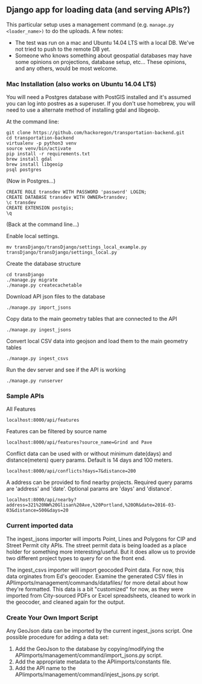 ## Django app for loading data (and serving APIs?)

This particular setup uses a management command (e.g. `manage.py <loader_name>)` to do the uploads.  A few notes:

* The test was run on a mac and Ubuntu 14.04 LTS with a local DB.  We've not tried to push to the remote DB yet.
* Someone who knows something about geospatial databases may have some opinions on projections, database setup, etc...  These opinions, and any others, would be most welcome.


### Mac Installation (also works on Ubuntu 14.04 LTS)

You will need a Postgres database with PostGIS installed and it's assumed you can log into postres as a superuser.  If you don't use homebrew, you will need to use a alternate method of installing gdal and libgeoip.

At the command line:
```
git clone https://github.com/hackoregon/transportation-backend.git
cd transportation-backend
virtualenv -p python3 venv
source venv/bin/activate
pip install -r requirements.txt
brew install gdal
brew install libgeoip
psql postgres
```
    
(Now in Postgres...)
```
CREATE ROLE transdev WITH PASSWORD 'password' LOGIN;
CREATE DATABASE transdev WITH OWNER=transdev;
\c transdev
CREATE EXTENSION postgis;
\q
```

(Back at the command line...)

Enable local settings. 

```
mv transDjango/transDjango/settings_local_example.py transDjango/transDjango/settings_local.py
```

Create the database structure
```
cd transDjango
./manage.py migrate
./manage.py createcachetable
```

Download API json files to the database

`./manage.py import_jsons`

Copy data to the main geometry tables that are connected to the API

`./manage.py ingest_jsons`

Convert local CSV data into geojson and load them to the main geometry tables

`./manage.py ingest_csvs`

Run the dev server and see if the API is working

`./manage.py runserver`

### Sample APIs

All Features

`localhost:8000/api/features`

Features can be filtered by source name

`localhost:8000/api/features?source_name=Grind and Pave`

Conflict data can be used with or without minimum date(days) and distance(meters) query params.  Default is 14 days and 100 meters.

`localhost:8000/api/conflicts?days=7&distance=200`

A address can be provided to find nearby projects.  Required query params are 'address' and 'date'.  Optional params are 'days' and 'distance'.

`localhost:8000/api/nearby?address=321%20NW%20Glisan%20Ave,%20Portland,%20OR&date=2016-03-03&distance=500&days=20`

### Current imported data

The ingest_jsons importer will imports Point, Lines and Polygons for CIP and Street Permit city APIs.  The street permit data is being loaded as a place holder for something more interesting/useful.  But it does allow us to provide two different project types to query for on the front end.  

The ingest_csvs importer will import geocoded Point data. For now, this data orginates from Ed's geocoder.  Examine the generated CSV files in APIimports/management/commands/datafiles/ for more detail about how they're formatted. This data is a bit "customized" for now, as they were imported from City-sourced PDFs or Excel spreadsheets, cleaned to work in the geocoder, and cleaned again for the output.  

### Create Your Own Import Script

Any GeoJson data can be imported by the current ingest_jsons script.  One possible procedure for adding a data set:

1. Add the GeoJson to the database by copying/modifying the APIimports/management/command/import_jsons.py script.
2. Add the appropriate metadata to the APIimports/constants file.
3. Add the API name to the APIimports/management/command/injest_jsons.py script.
